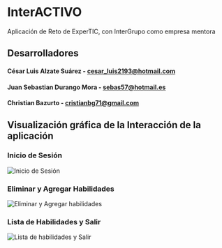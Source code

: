 # InterACTIVO

Aplicación de Reto de ExperTIC, con InterGrupo como empresa mentora

## Desarrolladores

#### César Luis Alzate Suárez - cesar_luis2193@hotmail.com
#### Juan Sebastian Durango Mora - sebas57@hotmail.es
#### Christian Bazurto - cristianbg71@gmail.com

## Visualización gráfica de la Interacción de la aplicación

### Inicio de Sesión

![Inicio de Sesión](GIFsProyectoInterACTIVO/GIF1-Login.gif)  

### Eliminar y Agregar Habilidades

![Eliminar y Agregar habilidades](GIFsProyectoInterACTIVO/GIF2-EliminarAgregar.gif)  

### Lista de Habilidades y Salir

![Lista de habilidades y Salir](GIFsProyectoInterACTIVO/GIF3-ListaSalir.gif)
